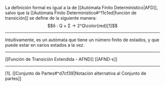 La definición formal es igual a la de [[Autómata Finito Determinístico|AFD]], salvo que la [[Autómata Finito Determinístico#^11c1ed|función de transición]] se define de la siguiente manera: $$δ : Q × Σ → 2^Q\color{red}[1]$$
***
Intuitivamente, es un autómata que tiene un número finito de estados, y que puede estar en varios estados a la vez. 
***
[[Función de Transición Extendida - AFND]] 
[[AFND-ε]] 
***
[1]. [[Conjunto de Partes#^d7cf39|Notación alternativa al Conjunto de partes]]
